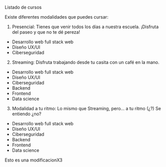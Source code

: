 Listado de cursos

Existe diferentes modalidades que puedes cursar:

1. Presencial: Tienes que venir todos los días a nuestra escuela. ¡Disfruta del paseo y que no te dé pereza!

- Desarrollo web full stack web
- Diseño UX/UI
- Ciberseguridad

2. Streaming: Disfruta trabajando desde tu casita con un café en la mano.

- Desarrollo web full stack web
- Diseño UX/UI
- Ciberseguridad
- Backend
- Frontend
- Data science

3. Modalidad a tu ritmo: Lo mismo que Streaming, pero... a tu ritmo (¿?) Se entiendo ¿no?

- Desarrollo web full stack web
- Diseño UX/UI
- Ciberseguridad
- Backend 
- Frontend
- Data science

Esto es una modificacionX3
